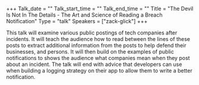 +++
Talk_date = ""
Talk_start_time = ""
Talk_end_time = ""
Title = "The Devil Is Not In The Details - The Art and Science of Reading a Breach Notification"
Type = "talk"
Speakers = ["zack-glick"]
+++

This talk will examine various public postings of tech companies after incidents. It will teach the audience how to read between the lines of these posts to extract additional information from the posts to help defend their businesses, and persons. It will then build on the examples of public notifications to shows the audience what companies mean when they post about an incident. The talk will end with advice that developers can use when building a logging strategy on their app to allow them to write a better notification.